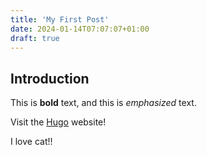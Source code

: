 ```yaml
---
title: 'My First Post'
date: 2024-01-14T07:07:07+01:00
draft: true
---
```


## Introduction

This is **bold** text, and this is *emphasized* text.

Visit the [Hugo](https://gohugo.io) website!

I love cat!!